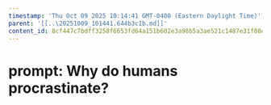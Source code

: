 ```yaml
---
timestamp: 'Thu Oct 09 2025 10:14:41 GMT-0400 (Eastern Daylight Time)'
parent: '[[..\20251009_101441.644b3c1b.md]]'
content_id: 8cf447c7bdff3258f6653fd64a151b602e3a98b5a3ae521c1487e31f08ebbe27
---
```


# prompt: Why do humans procrastinate?
